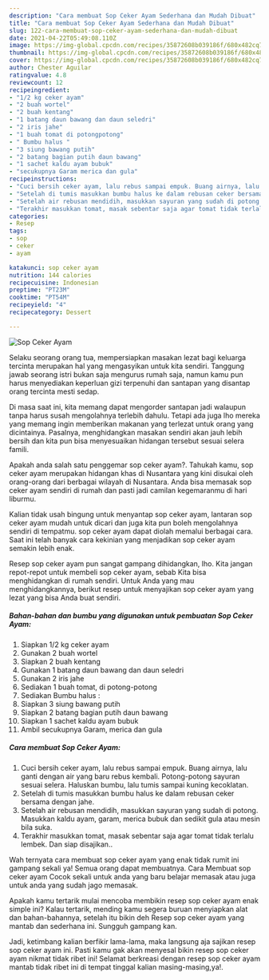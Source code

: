 ```yaml
---
description: "Cara membuat Sop Ceker Ayam Sederhana dan Mudah Dibuat"
title: "Cara membuat Sop Ceker Ayam Sederhana dan Mudah Dibuat"
slug: 122-cara-membuat-sop-ceker-ayam-sederhana-dan-mudah-dibuat
date: 2021-04-22T05:49:08.110Z
image: https://img-global.cpcdn.com/recipes/35872608b039186f/680x482cq70/sop-ceker-ayam-foto-resep-utama.jpg
thumbnail: https://img-global.cpcdn.com/recipes/35872608b039186f/680x482cq70/sop-ceker-ayam-foto-resep-utama.jpg
cover: https://img-global.cpcdn.com/recipes/35872608b039186f/680x482cq70/sop-ceker-ayam-foto-resep-utama.jpg
author: Chester Aguilar
ratingvalue: 4.8
reviewcount: 12
recipeingredient:
- "1/2 kg ceker ayam"
- "2 buah wortel"
- "2 buah kentang"
- "1 batang daun bawang dan daun seledri"
- "2 iris jahe"
- "1 buah tomat di potongpotong"
- " Bumbu halus "
- "3 siung bawang putih"
- "2 batang bagian putih daun bawang"
- "1 sachet kaldu ayam bubuk"
- "secukupnya Garam merica dan gula"
recipeinstructions:
- "Cuci bersih ceker ayam, lalu rebus sampai empuk. Buang airnya, lalu ganti dengan air yang baru rebus kembali. Potong-potong sayuran sesuai selera. Haluskan bumbu, lalu tumis sampai kuning kecoklatan."
- "Setelah di tumis masukkan bumbu halus ke dalam rebusan ceker bersama dengan jahe."
- "Setelah air rebusan mendidih, masukkan sayuran yang sudah di potong. Masukkan kaldu ayam, garam, merica bubuk dan sedikit gula atau mesin bila suka."
- "Terakhir masukkan tomat, masak sebentar saja agar tomat tidak terlalu lembek. Dan siap disajikan.."
categories:
- Resep
tags:
- sop
- ceker
- ayam

katakunci: sop ceker ayam 
nutrition: 144 calories
recipecuisine: Indonesian
preptime: "PT23M"
cooktime: "PT54M"
recipeyield: "4"
recipecategory: Dessert

---
```



![Sop Ceker Ayam](https://img-global.cpcdn.com/recipes/35872608b039186f/680x482cq70/sop-ceker-ayam-foto-resep-utama.jpg)

Selaku seorang orang tua, mempersiapkan masakan lezat bagi keluarga tercinta merupakan hal yang mengasyikan untuk kita sendiri. Tanggung jawab seorang istri bukan saja mengurus rumah saja, namun kamu pun harus menyediakan keperluan gizi terpenuhi dan santapan yang disantap orang tercinta mesti sedap.

Di masa  saat ini, kita memang dapat mengorder santapan jadi walaupun tanpa harus susah mengolahnya terlebih dahulu. Tetapi ada juga lho mereka yang memang ingin memberikan makanan yang terlezat untuk orang yang dicintainya. Pasalnya, menghidangkan masakan sendiri akan jauh lebih bersih dan kita pun bisa menyesuaikan hidangan tersebut sesuai selera famili. 



Apakah anda salah satu penggemar sop ceker ayam?. Tahukah kamu, sop ceker ayam merupakan hidangan khas di Nusantara yang kini disukai oleh orang-orang dari berbagai wilayah di Nusantara. Anda bisa memasak sop ceker ayam sendiri di rumah dan pasti jadi camilan kegemaranmu di hari liburmu.

Kalian tidak usah bingung untuk menyantap sop ceker ayam, lantaran sop ceker ayam mudah untuk dicari dan juga kita pun boleh mengolahnya sendiri di tempatmu. sop ceker ayam dapat diolah memalui berbagai cara. Saat ini telah banyak cara kekinian yang menjadikan sop ceker ayam semakin lebih enak.

Resep sop ceker ayam pun sangat gampang dihidangkan, lho. Kita jangan repot-repot untuk membeli sop ceker ayam, sebab Kita bisa menghidangkan di rumah sendiri. Untuk Anda yang mau menghidangkannya, berikut resep untuk menyajikan sop ceker ayam yang lezat yang bisa Anda buat sendiri.

<!--inarticleads1-->

##### Bahan-bahan dan bumbu yang digunakan untuk pembuatan Sop Ceker Ayam:

1. Siapkan 1/2 kg ceker ayam
1. Gunakan 2 buah wortel
1. Siapkan 2 buah kentang
1. Gunakan 1 batang daun bawang dan daun seledri
1. Gunakan 2 iris jahe
1. Sediakan 1 buah tomat, di potong-potong
1. Sediakan  Bumbu halus :
1. Siapkan 3 siung bawang putih
1. Siapkan 2 batang bagian putih daun bawang
1. Siapkan 1 sachet kaldu ayam bubuk
1. Ambil secukupnya Garam, merica dan gula




<!--inarticleads2-->

##### Cara membuat Sop Ceker Ayam:

1. Cuci bersih ceker ayam, lalu rebus sampai empuk. Buang airnya, lalu ganti dengan air yang baru rebus kembali. Potong-potong sayuran sesuai selera. Haluskan bumbu, lalu tumis sampai kuning kecoklatan.
1. Setelah di tumis masukkan bumbu halus ke dalam rebusan ceker bersama dengan jahe.
1. Setelah air rebusan mendidih, masukkan sayuran yang sudah di potong. Masukkan kaldu ayam, garam, merica bubuk dan sedikit gula atau mesin bila suka.
1. Terakhir masukkan tomat, masak sebentar saja agar tomat tidak terlalu lembek. Dan siap disajikan..




Wah ternyata cara membuat sop ceker ayam yang enak tidak rumit ini gampang sekali ya! Semua orang dapat membuatnya. Cara Membuat sop ceker ayam Cocok sekali untuk anda yang baru belajar memasak atau juga untuk anda yang sudah jago memasak.

Apakah kamu tertarik mulai mencoba membikin resep sop ceker ayam enak simple ini? Kalau tertarik, mending kamu segera buruan menyiapkan alat dan bahan-bahannya, setelah itu bikin deh Resep sop ceker ayam yang mantab dan sederhana ini. Sungguh gampang kan. 

Jadi, ketimbang kalian berfikir lama-lama, maka langsung aja sajikan resep sop ceker ayam ini. Pasti kamu gak akan menyesal bikin resep sop ceker ayam nikmat tidak ribet ini! Selamat berkreasi dengan resep sop ceker ayam mantab tidak ribet ini di tempat tinggal kalian masing-masing,ya!.

